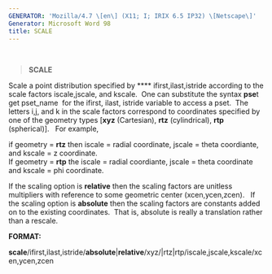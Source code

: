 ```yaml
---
GENERATOR: 'Mozilla/4.7 \[en\] (X11; I; IRIX 6.5 IP32) \[Netscape\]'
Generator: Microsoft Word 98
title: SCALE
---
```


 

> **SCALE**

Scale a point distribution specified by **** ifirst,ilast,istride
according to the scale factors iscale,jscale, and kscale.  One can
substitute the syntax **pse**t get pset\_name  for the ifirst, ilast,
istride variable to access a pset.  The letters i,j, and k in the scale
factors correspond to coordinates specified by one of the geometry types
\[**xyz** (Cartesian), **rtz** (cylindrical), **rtp** (spherical)\].  
For example,

if geometry = **rtz** then iscale = radial coordinate, jscale = theta
coordiante, and kscale = z coordinate.\
If geometry = **rtp** the iscale = radial coordiante, jscale = theta
coordinate and kscale = phi coordinate.

If the scaling option is **relative** then the scaling factors are
unitless multipliers with reference to some geometric center
(xcen,ycen,zcen).   If the scaling option is **absolute** then the
scaling factors are constants added on to the existing coordinates. 
That is, absolute is really a translation rather than a rescale.

**FORMAT:**

**scale**/ifirst,ilast,istride/**absolute**|**relative**/xyz/|rtz|rtp/iscale,jscale,kscale/xcen,ycen,zcen
